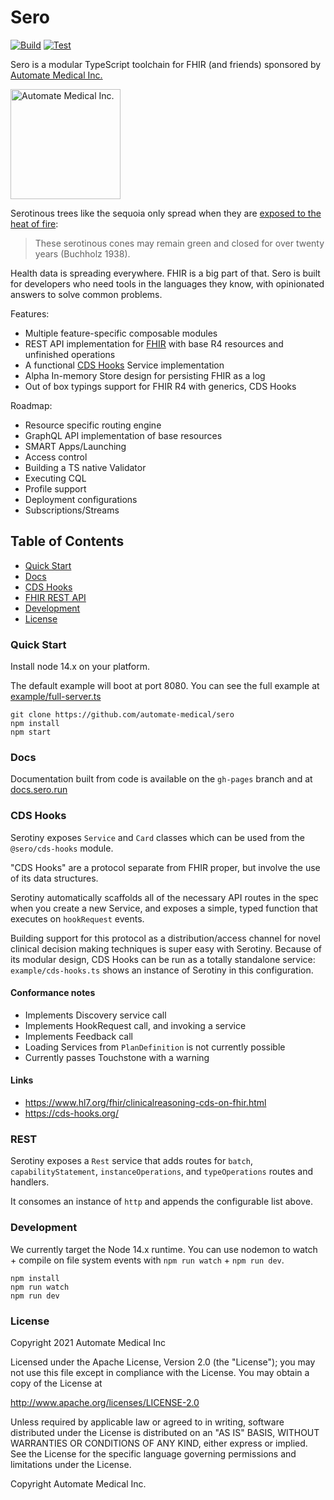 # Sero

[![Build](https://github.com/Automate-Medical/sero/actions/workflows/build.yaml/badge.svg)](https://github.com/Automate-Medical/sero/actions/workflows/build.yaml) [![Test](https://github.com/Automate-Medical/sero/actions/workflows/test.yaml/badge.svg)](https://github.com/Automate-Medical/sero/actions/workflows/test.yaml)

Sero is a modular TypeScript toolchain for FHIR (and friends) sponsored by [Automate Medical Inc.](https://www.automatemedical.com/)

<img width="176" alt="Automate Medical Inc." src="https://user-images.githubusercontent.com/704789/123880097-31e0ac80-d8ff-11eb-996b-1b852b187e6a.png">

Serotinous trees like the sequoia only spread when they are [exposed to the heat of fire](https://www.nps.gov/parkhistory/online_books/science/12/chap5.htm):

> These serotinous cones may remain green and closed for over twenty years (Buchholz 1938).

Health data is spreading everywhere. FHIR is a big part of that. Sero is built for developers who need tools in the languages they know, with opinionated answers to solve common problems.

Features:
- Multiple feature-specific composable modules
- REST API implementation for [FHIR](https://www.hl7.org/fhir/http.html) with base R4 resources and unfinished operations
- A functional [CDS Hooks](#cds-hooks) Service implementation
- Alpha In-memory Store design for persisting FHIR as a log
- Out of box typings support for FHIR R4 with generics, CDS Hooks

Roadmap:
- Resource specific routing engine
- GraphQL API implementation of base resources
- SMART Apps/Launching
- Access control
- Building a TS native Validator
- Executing CQL
- Profile support
- Deployment configurations
- Subscriptions/Streams


## Table of Contents
* [Quick Start](#quick-start)
* [Docs](#docs)
* [CDS Hooks](#cds-hooks)
* [FHIR REST API](#rest)
* [Development](#development)
* [License](#license)

### Quick Start

Install node 14.x on your platform.

The default example will boot at port 8080. You can see the full example at [example/full-server.ts](.example/full-server.ts)

```shell
git clone https://github.com/automate-medical/sero
npm install
npm start
```

### Docs

Documentation built from code is available on the `gh-pages` branch and at [docs.sero.run](https://docs.sero.run)

### CDS Hooks

Serotiny exposes `Service` and `Card` classes which can be used from the `@sero/cds-hooks` module.

"CDS Hooks" are a protocol separate from FHIR proper, but involve the use of its data structures.

Serotiny automatically scaffolds all of the necessary API routes in the spec when you create a new Service, and exposes a simple, typed function that executes on `hookRequest` events.

Building support for this protocol as a distribution/access channel for novel clinical decision making techniques is super easy with Serotiny. Because of its modular design, CDS Hooks can be run as a totally standalone service: `example/cds-hooks.ts` shows an instance of Serotiny in this configuration.

#### Conformance notes
- Implements Discovery service call
- Implements HookRequest call, and invoking a service
- Implements Feedback call
- Loading Services from `PlanDefinition` is not currently possible
- Currently passes Touchstone with a warning

#### Links
- https://www.hl7.org/fhir/clinicalreasoning-cds-on-fhir.html
- https://cds-hooks.org/

### REST

Serotiny exposes a `Rest` service that adds routes for `batch`, `capabilityStatement`, `instanceOperations`, and `typeOperations` routes and handlers.

It consomes an instance of `http` and appends the configurable list above.


### Development

We currently target the Node 14.x runtime. You can use nodemon to watch + compile on file system events with `npm run watch` + `npm run dev`.

```
npm install
npm run watch
npm run dev
```

### License

Copyright 2021 Automate Medical Inc

Licensed under the Apache License, Version 2.0 (the "License");
you may not use this file except in compliance with the License.
You may obtain a copy of the License at

   http://www.apache.org/licenses/LICENSE-2.0

Unless required by applicable law or agreed to in writing, software
distributed under the License is distributed on an "AS IS" BASIS,
WITHOUT WARRANTIES OR CONDITIONS OF ANY KIND, either express or implied.
See the License for the specific language governing permissions and
limitations under the License.

Copyright Automate Medical Inc.
